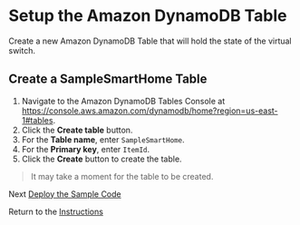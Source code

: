 # Setup the Amazon DynamoDB Table

Create a new Amazon DynamoDB Table that will hold the state of the virtual switch.

## Create a SampleSmartHome Table

1. Navigate to the Amazon DynamoDB Tables Console at https://console.aws.amazon.com/dynamodb/home?region=us-east-1#tables.
2. Click the **Create table** button.
3. For the **Table name**, enter `SampleSmartHome`.
4. For the **Primary key**, enter `ItemId`.
5. Click the **Create** button to create the table.

> It may take a moment for the table to be created. 


Next [Deploy the Sample Code](deploy-the-sample-code.md)

Return to the [Instructions](README.md)